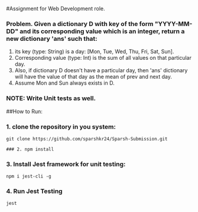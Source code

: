 #Assignment for Web Development role.

### Problem. Given a dictionary D with key of the form "YYYY-MM-DD" and its corresponding value which is an integer, return a new dictionary 'ans' such that:
1. its key (type: String) is a day: [Mon, Tue, Wed, Thu, Fri, Sat, Sun].
2. Corresponding value (type: Int) is the sum of all values on that particular day.
3. Also, if dictionary D doesn't have a particular day, then 'ans' dictionary will have the value of that day as the mean of prev and next day.
4. Assume Mon and Sun always exists in D.

### NOTE: Write Unit tests as well.

##How to Run:
### 1. clone the repository in you system:
```
git clone https://github.com/sparshkr24/Sparsh-Submission.git
```
```
### 2. npm install
```

### 3. Install Jest framework for unit testing:
```
npm i jest-cli -g
```

### 4. Run Jest Testing
```
jest
```
